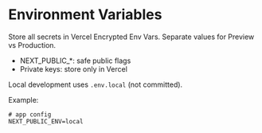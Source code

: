 # Environment Variables

Store all secrets in Vercel Encrypted Env Vars. Separate values for Preview vs Production.

- NEXT_PUBLIC_*: safe public flags
- Private keys: store only in Vercel

Local development uses `.env.local` (not committed).

Example:

```
# app config
NEXT_PUBLIC_ENV=local
```


